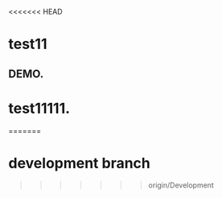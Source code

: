 <<<<<<< HEAD
# test11
## DEMO.
# test11111.
=======
# development branch
>>>>>>> origin/Development
